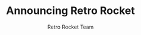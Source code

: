 ---
isDraft: true
title: "Announcing Retro Rocket"
author: Retro Rocket Team
category: "Launch Week 1"
readingDuration: 2
cover: ""
coverAlt: ""
pubDate: "2024 3 12"
tags: ["astro", "stripe", "build in public", "open source"]
summary: ""
---
